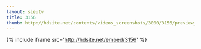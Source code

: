 ```yaml
---
layout: sieutv
title: 3156
thumb: http://hdsite.net/contents/videos_screenshots/3000/3156/preview_360p.mp4.jpg
---
```

{% include iframe src='http://hdsite.net/embed/3156' %}
 
